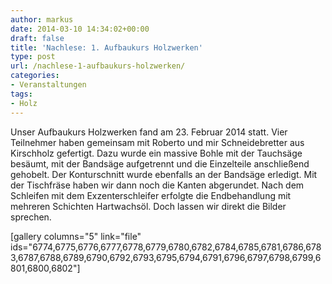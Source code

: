 ```yaml
---
author: markus
date: 2014-03-10 14:34:02+00:00
draft: false
title: 'Nachlese: 1. Aufbaukurs Holzwerken'
type: post
url: /nachlese-1-aufbaukurs-holzwerken/
categories:
- Veranstaltungen
tags:
- Holz
---
```


Unser Aufbaukurs Holzwerken fand am 23. Februar 2014 statt. Vier Teilnehmer haben gemeinsam mit Roberto und mir Schneidebretter aus Kirschholz gefertigt. Dazu wurde ein massive Bohle mit der Tauchsäge besäumt, mit der Bandsäge aufgetrennt und die Einzelteile anschließend gehobelt. Der Konturschnitt wurde ebenfalls an der Bandsäge erledigt. Mit der Tischfräse haben wir dann noch die Kanten abgerundet. Nach dem Schleifen mit dem Exzenterschleifer erfolgte die Endbehandlung mit mehreren Schichten Hartwachsöl. Doch lassen wir direkt die Bilder sprechen.<!-- more -->

[gallery columns="5" link="file" ids="6774,6775,6776,6777,6778,6779,6780,6782,6784,6785,6781,6786,6783,6787,6788,6789,6790,6792,6793,6795,6794,6791,6796,6797,6798,6799,6801,6800,6802"]
